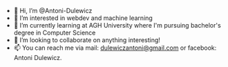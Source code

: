 - 👋 Hi, I’m @Antoni-Dulewicz
- 👀 I’m interested in webdev and machine learning
- 🌱 I’m currently learning at AGH University where I'm pursuing bachelor's degree in Computer Science
- 💞️ I’m looking to collaborate on anything interesting!
- 📫 You can reach me via mail: dulewiczantoni@gmail.com or facebook: Antoni Dulewicz. 

<!---
Antoni-Dulewicz/Antoni-Dulewicz is a ✨ special ✨ repository because its `README.md` (this file) appears on your GitHub profile.
You can click the Preview link to take a look at your changes.
--->
